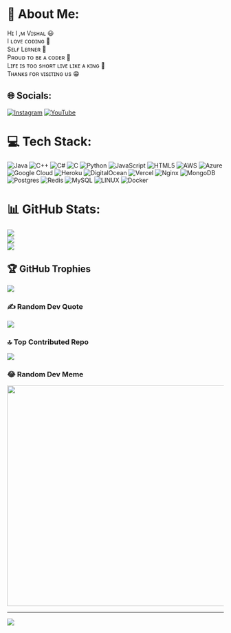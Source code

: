 # 💫 About Me:
 Hɪ I ,ᴍ Vɪsʜᴀʟ 😃<br>I ʟᴏᴠᴇ ᴄᴏᴅɪɴɢ 💖<br>Sᴇʟғ Lᴇʀɴᴇʀ 🤫<br>Pʀᴏᴜᴅ ᴛᴏ ʙᴇ ᴀ ᴄᴏᴅᴇʀ 😤<br>Lɪғᴇ ɪs ᴛᴏᴏ sʜᴏʀᴛ ʟɪᴠᴇ ʟɪᴋᴇ ᴀ ᴋɪɴɢ 👑<br>Tʜᴀɴᴋs ғᴏʀ ᴠɪsɪᴛɪɴɢ ᴜs 😁


## 🌐 Socials:
[![Instagram](https://img.shields.io/badge/Instagram-%23E4405F.svg?logo=Instagram&logoColor=white)](https://instagram.com/vishal_borse199) [![YouTube](https://img.shields.io/badge/YouTube-%23FF0000.svg?logo=YouTube&logoColor=white)](https://youtube.com/@PYTHON_GOD546) 

# 💻 Tech Stack:
![Java](https://img.shields.io/badge/java-%23ED8B00.svg?style=for-the-badge&logo=java&logoColor=white) ![C++](https://img.shields.io/badge/c++-%2300599C.svg?style=for-the-badge&logo=c%2B%2B&logoColor=white) ![C#](https://img.shields.io/badge/c%23-%23239120.svg?style=for-the-badge&logo=c-sharp&logoColor=white) ![C](https://img.shields.io/badge/c-%2300599C.svg?style=for-the-badge&logo=c&logoColor=white) ![Python](https://img.shields.io/badge/python-3670A0?style=for-the-badge&logo=python&logoColor=ffdd54) ![JavaScript](https://img.shields.io/badge/javascript-%23323330.svg?style=for-the-badge&logo=javascript&logoColor=%23F7DF1E) ![HTML5](https://img.shields.io/badge/html5-%23E34F26.svg?style=for-the-badge&logo=html5&logoColor=white) ![AWS](https://img.shields.io/badge/AWS-%23FF9900.svg?style=for-the-badge&logo=amazon-aws&logoColor=white) ![Azure](https://img.shields.io/badge/azure-%230072C6.svg?style=for-the-badge&logo=azure-devops&logoColor=white) ![Google Cloud](https://img.shields.io/badge/Google%20Cloud-%234285F4.svg?style=for-the-badge&logo=google-cloud&logoColor=white) ![Heroku](https://img.shields.io/badge/heroku-%23430098.svg?style=for-the-badge&logo=heroku&logoColor=white) ![DigitalOcean](https://img.shields.io/badge/DigitalOcean-%230167ff.svg?style=for-the-badge&logo=digitalOcean&logoColor=white) ![Vercel](https://img.shields.io/badge/vercel-%23000000.svg?style=for-the-badge&logo=vercel&logoColor=white) ![Nginx](https://img.shields.io/badge/nginx-%23009639.svg?style=for-the-badge&logo=nginx&logoColor=white) ![MongoDB](https://img.shields.io/badge/MongoDB-%234ea94b.svg?style=for-the-badge&logo=mongodb&logoColor=white) ![Postgres](https://img.shields.io/badge/postgres-%23316192.svg?style=for-the-badge&logo=postgresql&logoColor=white) ![Redis](https://img.shields.io/badge/redis-%23DD0031.svg?style=for-the-badge&logo=redis&logoColor=white) ![MySQL](https://img.shields.io/badge/mysql-%2300f.svg?style=for-the-badge&logo=mysql&logoColor=white) ![LINUX](https://img.shields.io/badge/Linux-FCC624?style=for-the-badge&logo=linux&logoColor=black) ![Docker](https://img.shields.io/badge/docker-%230db7ed.svg?style=for-the-badge&logo=docker&logoColor=white)
# 📊 GitHub Stats:
![](https://github-readme-stats.vercel.app/api?username=vishal-1756&theme=blue-green&hide_border=false&include_all_commits=true&count_private=true)<br/>
![](https://github-readme-streak-stats.herokuapp.com/?user=vishal-1756&theme=blue-green&hide_border=false)<br/>
![](https://github-readme-stats.vercel.app/api/top-langs/?username=vishal-1756&theme=blue-green&hide_border=false&include_all_commits=true&count_private=true&layout=compact)

## 🏆 GitHub Trophies
![](https://github-profile-trophy.vercel.app/?username=vishal-1756&theme=dracula&no-frame=false&no-bg=true&margin-w=4)

### ✍️ Random Dev Quote
![](https://quotes-github-readme.vercel.app/api?type=horizontal&theme=radical)

### 🔝 Top Contributed Repo
![](https://github-contributor-stats.vercel.app/api?username=vishal-1756&limit=5&theme=discord&combine_all_yearly_contributions=true)

### 😂 Random Dev Meme
<img src="https://rm.up.railway.app/" width="512px"/>

---
[![](https://visitcount.itsvg.in/api?id=vishal-1756&icon=9&color=5)](https://visitcount.itsvg.in)

<!-- Proudly created with GPRM ( https://gprm.itsvg.in ) -->
